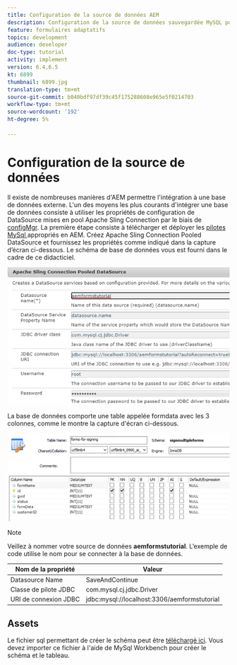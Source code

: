 ```yaml
---
title: Configuration de la source de données AEM
description: Configuration de la source de données sauvegardée MySQL pour stocker et récupérer les données de formulaire
feature: formulaires adaptatifs
topics: development
audience: developer
doc-type: tutorial
activity: implement
version: 6.4,6.5
kt: 6899
thumbnail: 6899.jpg
translation-type: tm+mt
source-git-commit: b040bdf97df39c45f175288608e965e5f0214703
workflow-type: tm+mt
source-wordcount: '192'
ht-degree: 5%

---
```


# Configuration de la source de données

Il existe de nombreuses manières d&#39;AEM permettre l&#39;intégration à une base de données externe. L&#39;un des moyens les plus courants d&#39;intégrer une base de données consiste à utiliser les propriétés de configuration de DataSource mises en pool Apache Sling Connection par le biais de [configMgr](http://localhost:4502/system/console/configMgr).
La première étape consiste à télécharger et déployer les [pilotes MySql ](https://mvnrepository.com/artifact/mysql/mysql-connector-java) appropriés en AEM.
Créez Apache Sling Connection Pooled DataSource et fournissez les propriétés comme indiqué dans la capture d’écran ci-dessous. Le schéma de base de données vous est fourni dans le cadre de ce didacticiel.

![source de données](assets/data-source.PNG)

La base de données comporte une table appelée formdata avec les 3 colonnes, comme le montre la capture d&#39;écran ci-dessous.

![base de données](assets/data-base.PNG)


>[!NOTE]
>Veillez à nommer votre source de données **aemformstutorial**. L’exemple de code utilise le nom pour se connecter à la base de données.

| Nom de la propriété | Valeur |
------------------------|---------------------------------------
| Datasource Name | SaveAndContinue |
| Classe de pilote JDBC | com.mysql.cj.jdbc.Driver |
| URI de connexion JDBC | jdbc:mysql://localhost:3306/aemformstutorial |

## Assets

Le fichier sql permettant de créer le schéma peut être [téléchargé ici](assets/sign-multiple-forms.sql). Vous devez importer ce fichier à l&#39;aide de MySql Workbench pour créer le schéma et le tableau.


